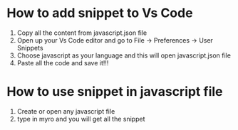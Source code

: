 # How to add snippet to Vs Code

1. Copy all the content from javascript.json file
2. Open up your Vs Code editor and go to File -> Preferences -> User Snippets
3. Choose javascript as your language and this will open javascript.json file
4. Paste all the code and save it!!!

# How to use snippet in javascript file

1. Create or open any javascript file
2. type in myro and you will get all the snippet
